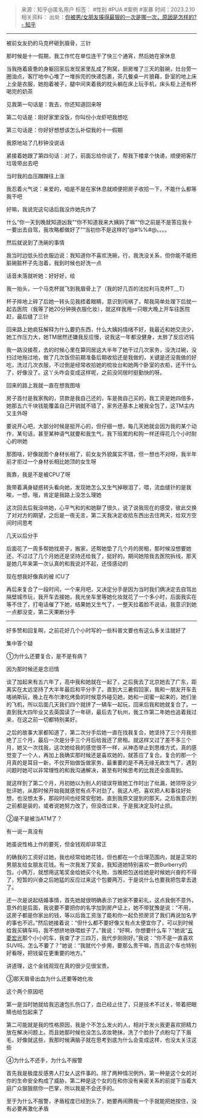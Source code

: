 > 来源：知乎@匿名用户
> 标签： #性别 #PUA #案例 #家暴
> 时间：2023.2.10
> 相关资料：
> 出处：[你被男/女朋友揍得最狠的一次是哪一次，原因是怎样的? - 知乎](https://www.zhihu.com/question/62464192/answer/2842848648?utm_campaign=&utm_medium=social&utm_oi=636468377439440896&utm_psn=1602315721547169792&utm_source=pro.mandu.enjoyreading&utm_id=0)
***

被前女友扔的马克杯砸到眉骨，三针

那时候是十一假期，我工作忙在单位连干了快三个通宵，然后她在家休息

当我拖着疲惫的身躯回家后发现家里乱成了狗窝，厨房堆了三天的脏碗，灶台旁一圈油点，客厅地中心堆了一堆拆完的快递包裹，茶几餐桌一片狼藉，卧室的地上床上全是衣服，她抱着被子，腿中间夹着我的枕头躺在床上玩手机，床头柜上还有杯喝完的奶茶

见我第一句话是：我去，你还知道回来呀

第二句话是：刚好家里没饭，你叫份小龙虾吧我想吃

第三句话是：你好好想想该怎么补偿我的十一假期

我原地站了几秒钟没说话

紧接着她跟了第四句话：对了，前面忘给你说了，帮我下楼拿个快递，顺便把客厅垃圾带出去吧

当时我的血压蹭蹭往上涨

我忍着火气说：亲爱的，咱是不是在家休息就顺便把房子收拾一下，不能什么都等我干吧

好嘛，我说完这句话后我没炸她先炸了

什么“你一天到晚就知道凶我”“你不知道我来大姨妈了嘛”“你之前是不是答应我十一要出去自驾，我攻略都做好了”“当初你不是这样的”@#%%#@。。。。

然后就说到了洗碗的事情

我当时边低头捡衣服边说：我知道你不喜欢洗碗，行，我洗没关系，但你能不能把脏碗脏杯子先泡着，我到时候也好洗一点

话音未落就听她：好好好，给

我一抬头，一个马克杯就飞到我眉骨上了（我的好几百的法拉利马克杯T﹏T）

杯子摔地上碎了后她一转头见我捂着眼睛，意识到闯祸了，帮我简单处理下后就一起去医院（我等了她20分钟换衣服化妆），就这样我用一只眼大晚上开车往医院赶，最后缝了三针

回来路上她疯狂解释为什么要扔东西，什么大姨妈情绪不好，我最近和她交流少，她工作压力大，她TM居然还嫌我反应慢，说我这一年都没健身，太胖了反应迟钝

我一路没接茬，去的时候心里在算同居这大半年了她干过几次家务，没洗过碗，没扫过地拖过地，做了几次饭但前期准备后期收拾还是我做的，关键是还没我做的好吃，洗过几次衣服，不过倒是经常收拾她的梳妆台和她两个卧室的衣柜，还干什么了，好像没了。这丫头咋会变成这样呢，之前没同居时挺勤快的呀。

回来的路上我就一直在想我图啥

房子首付是我家掏的，贷款是我自己还的，车是我自己买的，我工资是她四倍多，她那五六千块钱能覆盖自己开销就不错了，家务还基本上被我全包了，这TM主内又主外呀

要说开心吧，大部分时候是挺开心的，但仔细一想，每几天她就会因为我的某个动作，某句话，甚至某种语气就要和我生气，我下班累的和狗一样还得花几个小时耐心的哄她

那图啥，好像就图个身材长相了，前女友外貌属实不错，但一想也不对呀，我半年前才拒过一个身材长相比她顶的女生呀

我靠，我是不是被CPU了呀

我带着满身疑惑转头看向她，发现她怎么又生气掉眼泪了，喂，流血缝针的是我唉，一想，哦，肯定是我路上没怎么理她

这次回去后我没哄她，心平气和的和她聊了很久，说了说我现在的感受，彼此交换了对对方的期望，之后是一夜无言，第二天我决定收拾东西出去住两天，给双方空间时间思考

几天以后分手

后面花了一周多帮她找房子，搬家，还帮她垫了几个月的房租，那时候没想要她还，不过过了几个月她还是坚持还给我了，挺好的。期间她陪我去医院拆线，那天是她几年来第一次认真的和我说对不起，还怪感动的

现在想我好像真的被 ICU了

再后来复合了一段时间，一个来月吧，又决定分手是因为当时我们俩决定去自驾出隔壁城市玩，我开车去接她，我光坐车里等她化妆就花了一个多小时，后面我实在等不住了，打电话催了下她，结果她又生气了，一整天拉着脸不说话，我意识到她一点都没变，第二天果断分手

***

好多赞和回复啊，之前花好几个小时写的一些科普文要也有这么多关注就好了

集中答个疑

①为什么还要复合，是不是有病？

因为那时候还是念旧情

谈了加起来有五六年了，高中我和她就在一起了，之后我去了北京她去了广东，距离实在太远坚持了大半年最后和平分手了。直到大三暑假回家，我和一朋友开车去喀纳斯玩，晚上在布尔津吃烤鱼的时候意外碰见她，她和一闺蜜一起来的，她们坐的飞机，所以后面几天我们四个就拼了一辆车一起玩，回来后我和她就复合了。一直到我大四毕业又去英国读了一年研，最后去了杭州，我工作第二年她也追着我过来，在这之前一切都特别美好。

之后的故事大家都知道了，第二次分手后她一直在找我复合，她坚持了三个月我拒绝了三个月，最后一次是分手三个月后给我还了房租。就这样又过了差不多三个月，她又一次找我，这次她给我的感觉很不一样，从神态举止到思维方式，真的感觉变了一个人，再加上我确实那时候还是喜欢她的，就答应了复合。复合的那一个月真的是耳目一新，不仅开始做饭做家务，最重要的是不再无缘无故生气了，遇到问题时她可以非常理性的和我沟通解决，甚至有时候思考的比我还全面周到。

就这样到了第二个月，月初她以为别人的错误导致她工作时出了纰漏，她领导没少批评她，从那时候开始我就感觉有点不对劲了。我这人吧，喜欢把人和事往好处想，也没想太多，那段时间也经常安慰她，直到我原文提到的那天。之后我意识到之前都是装的，或者说她努力改了，但没改过来，于是我决定及时止损。

②是不是被当ATM了？

有一说一真没有

她虽说性格上作的要死，但金钱观却非常正

的确我的工资好过她，我也经常给她花钱，但也都在一个合理范围内，就是正常的男朋友给女朋友花钱。有一次我发了奖金，我知道她特别喜欢一款Burberry的包，小两万，就想用这笔奖金给她买个礼物，当晚把包送给她是时候她兴奋的不得了，短暂的兴奋之后她猛的反应过来这个包要两万，于是说什么也要我把包拿去退了。

还一次是说起结婚事情，首先她就很明确表示了她家不要彩礼，这点我倒不意外，意外的是后面，我说要不要把你的名字加到房产证上，她不带犹豫是说：“不用，这房子都是你家出的钱，等以后我工资涨了能和你一起负担房贷了我们再说加名字的事也不迟。”然后她接着说：“但什么都不要好像又有点太便宜你了，可以到时候给我买辆车吗，我不想挤地铁喂蚊子了。”我说：“好啊，你想要什么车？”她说“[五菱宏光](https://www.zhihu.com/search?q=%E4%BA%94%E8%8F%B1%E5%AE%8F%E5%85%89&search_source=Entity&hybrid_search_source=Entity&hybrid_search_extra=%7B%22sourceType%22%3A%22answer%22%2C%22sourceId%22%3A2842848648%7D)那个小小的车，我查了才三四万，我代步刚刚好。”我说：“你不是一直喜欢SUV吗，怎么不要了？”她说：“我就代个步用，要那么贵干嘛，而且这个车也特别好看呀，把钱留在更重要的地方。”

讲道理，这个金钱观现在真的很少见很宝贵。

③那天眉骨出血为什么还要等她化妆

这个两个原因吧

第一是当时她就给我迅速包扎伤口了，血已经止住了，只是技术不过关，带着把眼睛也给包起来了

第二可能就是我的性格原因，我是个不怎么发火的人，相对于发火我更喜欢把精力放在解决问题上。而且她那时候也没怎么浓妆艳抹，洗了个脸扑了点粉勾了下眉毛，好像就这些，我那时候满脑子就在思考到底为什么会变成这样，也没太关注这些

④为什么不还手，为什么不报警

首先我是极度反感男人打女人这件事的。除了两种情况例外，第一种是这个女的对你的生命安全构成了威胁，第二种是这个女的在和你没有亲密关系的前提下当着大庭广众狠狠扇你一巴掌，所以我是不会还手的。

至于为什么不报警，矛盾程度已经到头了，她要再闹腾我一个手就能把她按住，没有必要再激化矛盾